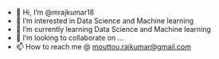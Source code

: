 - 👋 Hi, I’m @mrajkumar18
- 👀 I’m interested in Data Science and Machine learning
- 🌱 I’m currently learning Data Science and Machine learning
- 💞️ I’m looking to collaborate on ...
- 📫 How to reach me @ mouttou.rajkumar@gmail.com

<!---
mrajkumar18/mrajkumar18 is a ✨ special ✨ repository because its `README.md` (this file) appears on your GitHub profile.
You can click the Preview link to take a look at your changes.
--->
